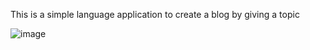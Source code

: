 This is a simple language application to create a blog by giving a topic



![image](https://github.com/user-attachments/assets/3b0019f9-e1dc-4c9f-8ce4-bb506e5244a1)

